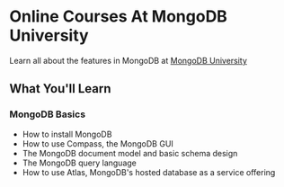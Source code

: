 # Online Courses At MongoDB University

Learn all about the features in MongoDB at [MongoDB University](https://university.mongodb.com/)

## What You'll Learn

### MongoDB Basics

- How to install MongoDB
- How to use Compass, the MongoDB GUI
- The MongoDB document model and basic schema design
- The MongoDB query language
- How to use Atlas, MongoDB's hosted database as a service offering

